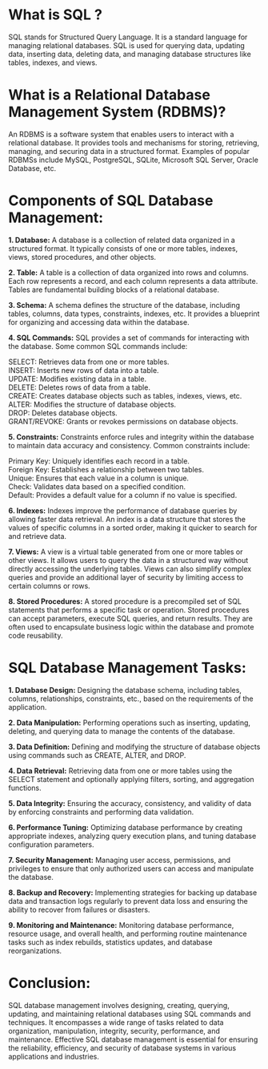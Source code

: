 # What is SQL ?

SQL stands for Structured Query Language. It is a standard language for managing relational databases. SQL is used for querying data, updating data, inserting data, deleting data, and managing database structures like tables, indexes, and views.


# What is a Relational Database Management System (RDBMS)?

An RDBMS is a software system that enables users to interact with a relational database. It provides tools and mechanisms for storing, retrieving, managing, and securing data in a structured format. Examples of popular RDBMSs include MySQL, PostgreSQL, SQLite, Microsoft SQL Server, Oracle Database, etc.



# Components of SQL Database Management:

<b>1. Database:</b> A database is a collection of related data organized in a structured format. It typically consists of one or more tables, indexes, views, stored procedures, and other objects.

<b>2. Table:</b>  A table is a collection of data organized into rows and columns. Each row represents a record, and each column represents a data attribute. Tables are fundamental building blocks of a relational database.

<b>3. Schema:</b>  A schema defines the structure of the database, including tables, columns, data types, constraints, indexes, etc. It provides a blueprint for organizing and accessing data within the database.

<b>4. SQL Commands:</b> SQL provides a set of commands for interacting with the database. Some common SQL commands include:

SELECT: Retrieves data from one or more tables.</br>
INSERT: Inserts new rows of data into a table.</br>
UPDATE: Modifies existing data in a table.</br>
DELETE: Deletes rows of data from a table.</br>
CREATE: Creates database objects such as tables, indexes, views, etc.</br>
ALTER: Modifies the structure of database objects.</br>
DROP: Deletes database objects.</br>
GRANT/REVOKE: Grants or revokes permissions on database objects.</br>

<b>5. Constraints:</b> Constraints enforce rules and integrity within the database to maintain data accuracy and consistency. Common constraints include:

Primary Key: Uniquely identifies each record in a table.</br>
Foreign Key: Establishes a relationship between two tables.</br>
Unique: Ensures that each value in a column is unique.</br>
Check: Validates data based on a specified condition.</br>
Default: Provides a default value for a column if no value is specified.</br>

<b>6. Indexes:</b> Indexes improve the performance of database queries by allowing faster data retrieval. An index is a data structure that stores the values of specific columns in a sorted order, making it quicker to search for and retrieve data.

<b> 7. Views:</b> A view is a virtual table generated from one or more tables or other views. It allows users to query the data in a structured way without directly accessing the underlying tables. Views can also simplify complex queries and provide an additional layer of security by limiting access to certain columns or rows.

<b>8. Stored Procedures:</b> A stored procedure is a precompiled set of SQL statements that performs a specific task or operation. Stored procedures can accept parameters, execute SQL queries, and return results. They are often used to encapsulate business logic within the database and promote code reusability.



# SQL Database Management Tasks:

<b>1. Database Design:</b> Designing the database schema, including tables, columns, relationships, constraints, etc., based on the requirements of the application.

<b>2. Data Manipulation:</b> Performing operations such as inserting, updating, deleting, and querying data to manage the contents of the database.

<b>3. Data Definition:</b> Defining and modifying the structure of database objects using commands such as CREATE, ALTER, and DROP.

<b>4. Data Retrieval:</b> Retrieving data from one or more tables using the SELECT statement and optionally applying filters, sorting, and aggregation functions.

<b>5. Data Integrity:</b> Ensuring the accuracy, consistency, and validity of data by enforcing constraints and performing data validation.

<b>6. Performance Tuning:</b> Optimizing database performance by creating appropriate indexes, analyzing query execution plans, and tuning database configuration parameters.

<b>7. Security Management:</b> Managing user access, permissions, and privileges to ensure that only authorized users can access and manipulate the database.

<b>8. Backup and Recovery:</b> Implementing strategies for backing up database data and transaction logs regularly to prevent data loss and ensuring the ability to recover from failures or disasters.

<b>9. Monitoring and Maintenance:</b> Monitoring database performance, resource usage, and overall health, and performing routine maintenance tasks such as index rebuilds, statistics updates, and database reorganizations.



# Conclusion:

SQL database management involves designing, creating, querying, updating, and maintaining relational databases using SQL commands and techniques. It encompasses a wide range of tasks related to data organization, manipulation, integrity, security, performance, and maintenance. Effective SQL database management is essential for ensuring the reliability, efficiency, and security of database systems in various applications and industries.
